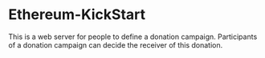 # Ethereum-KickStart
This is a web server for people to define a donation campaign. Participants of a donation campaign can decide the receiver of this donation.
